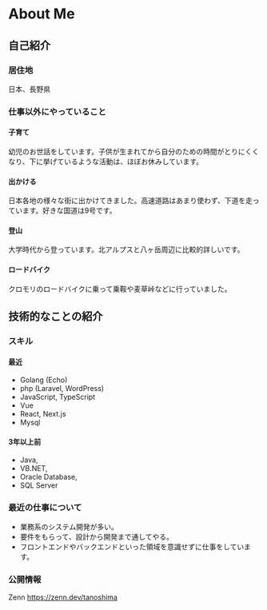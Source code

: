 # About Me

## 自己紹介
### 居住地
日本、長野県

### 仕事以外にやっていること
#### 子育て
幼児のお世話をしています。子供が生まれてから自分のための時間がとりにくくなり、下に挙げているような活動は、ほぼお休みしています。

#### 出かける
日本各地の様々な街に出かけてきました。高速道路はあまり使わず、下道を走っています。好きな国道は9号です。

#### 登山
大学時代から登っています。北アルプスと八ヶ岳周辺に比較的詳しいです。

#### ロードバイク
クロモリのロードバイクに乗って乗鞍や麦草峠などに行っていました。


## 技術的なことの紹介

### スキル

#### 最近
- Golang (Echo)
- php (Laravel, WordPress)
- JavaScript, TypeScript
- Vue
- React, Next.js
- Mysql

#### 3年以上前
- Java,
- VB.NET,
- Oracle Database,
- SQL Server

### 最近の仕事について

- 業務系のシステム開発が多い。
- 要件をもらって、設計から開発まで通してやる。
- フロントエンドやバックエンドといった領域を意識せずに仕事をしています。

### 公開情報

Zenn https://zenn.dev/tanoshima